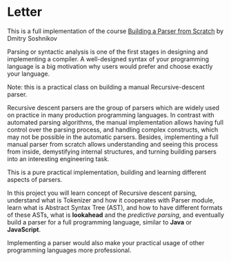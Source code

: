 # Letter

This is a full implementation of the course [Building a Parser from Scratch](http://dmitrysoshnikov.com/courses/parser-from-scratch/) by Dmitry Soshnikov

Parsing or syntactic analysis is one of the first stages in designing and implementing a compiler. A well-designed syntax of your programming language is a big motivation why users would prefer and choose exactly your language.

Note: this is a practical class on building a manual Recursive-descent parser.

Recursive descent parsers are the group of parsers which are widely used on practice in many production programming languages. In contrast with automated parsing algorithms, the manual implementation allows having full control over the parsing process, and handling complex constructs, which may not be possible in the automatic parsers.
Besides, implementing a full manual parser from scratch allows understanding and seeing this process from inside, demystifying internal structures, and turning building parsers into an interesting engineering task.

This is a pure practical implementation, building and learning different aspects of parsers.

In this project you will learn concept of Recursive descent parsing, understand what is Tokenizer and how it cooperates with Parser module, learn what is Abstract Syntax Tree (AST), and how to have different formats of these ASTs, what is **lookahead** and the _predictive parsing_, and eventually build a parser for a full programming language, similar to **Java** or **JavaScript**.

Implementing a parser would also make your practical usage of other programming languages more professional.
